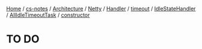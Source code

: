 [Home](https://mengxianbin.github.io) /
[cs-notes](https://mengxianbin.github.io/cs-notes/site) /
[Architecture](https://mengxianbin.github.io/cs-notes/site/Architecture) /
[Netty](https://mengxianbin.github.io/cs-notes/site/Architecture/Netty) /
[Handler](https://mengxianbin.github.io/cs-notes/site/Architecture/Netty/Handler) /
[timeout](https://mengxianbin.github.io/cs-notes/site/Architecture/Netty/Handler/timeout) /
[IdleStateHandler](https://mengxianbin.github.io/cs-notes/site/Architecture/Netty/Handler/timeout/IdleStateHandler) /
[AllIdleTimeoutTask](https://mengxianbin.github.io/cs-notes/site/Architecture/Netty/Handler/timeout/IdleStateHandler/AllIdleTimeoutTask) /
[constructor](https://mengxianbin.github.io/cs-notes/site/Architecture/Netty/Handler/timeout/IdleStateHandler/AllIdleTimeoutTask/constructor)

# TO DO
